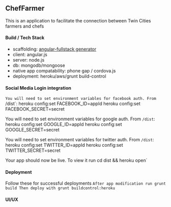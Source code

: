## ChefFarmer


This is an application to facilitate the connection between Twin Cities farmers and chefs

#### Build / Tech Stack
* scaffolding: [angular-fullstack generator](https://github.com/DaftMonk/generator-angular-fullstack)
* client: angular.js
* server: node.js
* db: mongodb/mongoose
* native app compatability: phone gap / cordova.js
* deployment: heroku/aws/grunt build-control

#### Social Media Login integration

`You will need to set environment variables for facebook auth. From `/dist`:
	heroku config:set FACEBOOK_ID=appId
	heroku config:set FACEBOOK_SECRET=secret

You will need to set environment variables for google auth. From `/dist`:
	heroku config:set GOOGLE_ID=appId
	heroku config:set GOOGLE_SECRET=secret

You will need to set environment variables for twitter auth. From `/dist`:
	heroku config:set TWITTER_ID=appId
	heroku config:set TWITTER_SECRET=secret


Your app should now be live. To view it run
	cd dist && heroku open`

#### Deployment
Follow these for successful deployments
`After app modification run
	grunt build
Then deploy with
	grunt buildcontrol:heroku`
	
#### UI/UX

